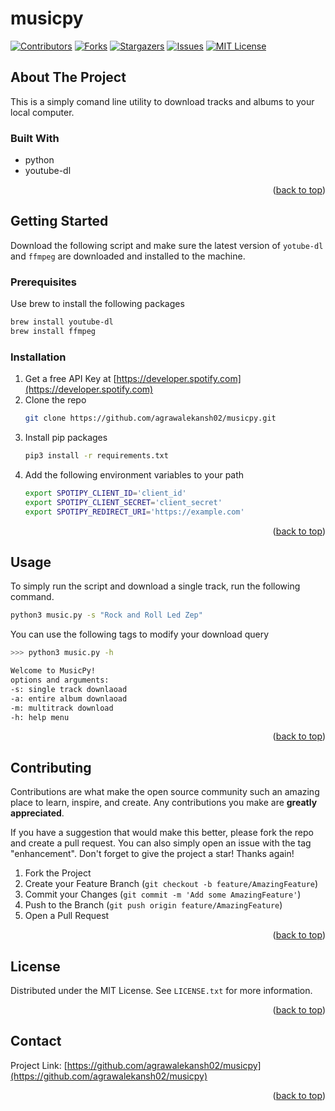 # musicpy

<div id="top"></div>

[![Contributors][contributors-shield]][contributors-url]
[![Forks][forks-shield]][forks-url]
[![Stargazers][stars-shield]][stars-url]
[![Issues][issues-shield]][issues-url]
[![MIT License][license-shield]][license-url]



<!-- ABOUT THE PROJECT -->
## About The Project

This is a simply comand line utility to download tracks and albums to your local computer. 

### Built With

* python
* youtube-dl

<p align="right">(<a href="#top">back to top</a>)</p>



<!-- GETTING STARTED -->
## Getting Started

Download the following script and make sure the latest version of `yotube-dl` and `ffmpeg` are downloaded and installed to the machine.

### Prerequisites

Use brew to install the following packages
```sh
brew install youtube-dl
brew install ffmpeg
```

### Installation

1. Get a free API Key at [https://developer.spotify.com](https://developer.spotify.com)
2. Clone the repo
   ```sh
   git clone https://github.com/agrawalekansh02/musicpy.git
   ```
3. Install pip packages
   ```sh
   pip3 install -r requirements.txt
   ```
4. Add the following environment variables to your path
   ```sh
   export SPOTIPY_CLIENT_ID='client_id'
   export SPOTIPY_CLIENT_SECRET='client_secret'
   export SPOTIPY_REDIRECT_URI='https://example.com'
   ```

<p align="right">(<a href="#top">back to top</a>)</p>



<!-- USAGE EXAMPLES -->
## Usage

To simply run the script and download a single track, run the following command.
```sh
python3 music.py -s "Rock and Roll Led Zep"
```

You can use the following tags to modify your download query
```sh
>>> python3 music.py -h

Welcome to MusicPy!
options and arguments:
-s: single track downlaoad
-a: entire album downlaoad
-m: multitrack download
-h: help menu
```

<p align="right">(<a href="#top">back to top</a>)</p>



<!-- CONTRIBUTING -->
## Contributing

Contributions are what make the open source community such an amazing place to learn, inspire, and create. Any contributions you make are **greatly appreciated**.

If you have a suggestion that would make this better, please fork the repo and create a pull request. You can also simply open an issue with the tag "enhancement".
Don't forget to give the project a star! Thanks again!

1. Fork the Project
2. Create your Feature Branch (`git checkout -b feature/AmazingFeature`)
3. Commit your Changes (`git commit -m 'Add some AmazingFeature'`)
4. Push to the Branch (`git push origin feature/AmazingFeature`)
5. Open a Pull Request

<p align="right">(<a href="#top">back to top</a>)</p>



<!-- LICENSE -->
## License

Distributed under the MIT License. See `LICENSE.txt` for more information.

<p align="right">(<a href="#top">back to top</a>)</p>



<!-- CONTACT -->
## Contact

Project Link: [https://github.com/agrawalekansh02/musicpy](https://github.com/agrawalekansh02/musicpy)

<p align="right">(<a href="#top">back to top</a>)</p>



<!-- MARKDOWN LINKS & IMAGES -->
<!-- https://www.markdownguide.org/basic-syntax/#reference-style-links -->
[contributors-shield]: https://img.shields.io/github/contributors/agrawalekansh02/musicpy.svg?style=for-the-badge
[contributors-url]: https://github.com/agrawalekansh02/musicpy/graphs/contributors
[forks-shield]: https://img.shields.io/github/forks/agrawalekansh02/musicpy.svg?style=for-the-badge
[forks-url]: https://github.com/agrawalekansh02/musicpy/network/members
[stars-shield]: https://img.shields.io/github/stars/agrawalekansh02/musicpy.svg?style=for-the-badge
[stars-url]: https://github.com/agrawalekansh02/musicpy/stargazers
[issues-shield]: https://img.shields.io/github/issues/agrawalekansh02/musicpy.svg?style=for-the-badge
[issues-url]: https://github.com/agrawalekansh02/musicpy/issues
[license-shield]: https://img.shields.io/github/license/agrawalekansh02/musicpy.svg?style=for-the-badge
[license-url]: https://github.com/git/git-scm.com/blob/main/MIT-LICENSE.txt
[linkedin-shield]: https://img.shields.io/badge/-LinkedIn-black.svg?style=for-the-badge&logo=linkedin&colorB=555
[linkedin-url]: https://linkedin.com/in/linkedin_username
[product-screenshot]: images/screenshot.png
